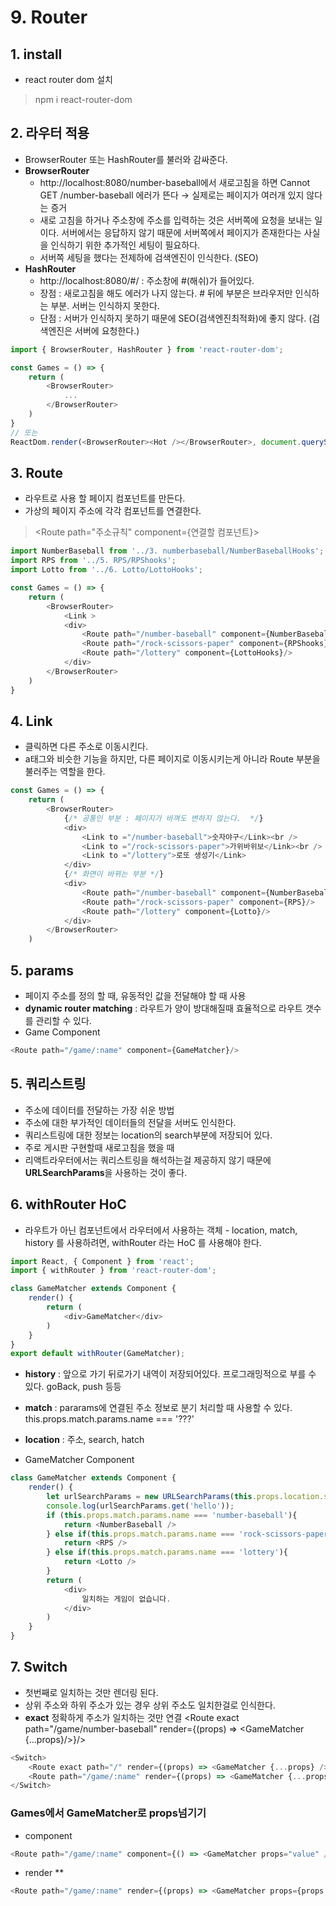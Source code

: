 # 9. Router 

## 1. install
* react router dom 설치
> npm i react-router-dom

## 2. 라우터 적용
* BrowserRouter 또는 HashRouter를 불러와 감싸준다.
* **BrowserRouter**
    * http://localhost:8080/number-baseball에서 새로고침을 하면 Cannot GET /number-baseball 에러가 뜬다 → 실제로는 페이지가 여러개 있지 않다는 증거
    * 새로 고침을 하거나 주소창에 주소를 입력하는 것은 서버쪽에 요청을 보내는 일이다. 서버에서는 응답하지 않기 때문에 서버쪽에서 페이지가 존재한다는 사실을 인식하기 위한 추가적인 세팅이 필요하다. 
    * 서버쪽 세팅을 했다는 전제하에 검색엔진이 인식한다. (SEO)
* **HashRouter**
    * http://localhost:8080/#/ : 주소창에  #(해쉬)가 들어있다.
    * 장점 : 새로고침을 해도 에러가 나지 않는다. # 뒤에 부분은 브라우저만 인식하는 부분. 서버는 인식하지 못한다. 
    * 단점 : 서버가 인식하지 못하기 때문에 SEO(검색엔진최적화)에 좋지 않다. (검색엔진은 서버에 요청한다.) 
```javascript
import { BrowserRouter, HashRouter } from 'react-router-dom';

const Games = () => {
    return (
        <BrowserRouter>
            ...
        </BrowserRouter>
    )
}
// 또는
ReactDom.render(<BrowserRouter><Hot /></BrowserRouter>, document.querySelector("#root"));

```

## 3. Route
* 라우트로 사용 할 페이지 컴포넌트를 만든다. 
* 가상의 페이지 주소에 각각 컴포넌트를 연결한다. 

> <Route path="주소규칙" component={연결할 컴포넌트}>
```javascript
import NumberBaseball from '../3. numberbaseball/NumberBaseballHooks';
import RPS from '../5. RPS/RPShooks';
import Lotto from '../6. Lotto/LottoHooks';

const Games = () => {
    return (
        <BrowserRouter>
            <Link >
            <div>
                <Route path="/number-baseball" component={NumberBaseballHooks}/>
                <Route path="/rock-scissors-paper" component={RPShooks}/>
                <Route path="/lottery" component={LottoHooks}/>
            </div>
        </BrowserRouter>
    )
}
```

## 4. Link
* 클릭하면 다른 주소로 이동시킨다. 
* a태그와 비슷한 기능을 하지만, 다른 페이지로 이동시키는게 아니라 Route 부분을 불러주는 역할을 한다. 
```javascript 
const Games = () => {
    return (
        <BrowserRouter>
            {/* 공통인 부분 : 페이지가 바껴도 변하지 않는다.  */}
            <div>
                <Link to ="/number-baseball">숫자야구</Link><br />
                <Link to ="/rock-scissors-paper">가위바위보</Link><br />
                <Link to ="/lottery">로또 생성기</Link>
            </div>
            {/* 화면이 바뀌는 부분 */}
            <div>                
                <Route path="/number-baseball" component={NumberBaseball}/>                
                <Route path="/rock-scissors-paper" component={RPS}/>                
                <Route path="/lottery" component={Lotto}/>
            </div>
        </BrowserRouter>
    )
```

## 5. params
* 페이지 주소를 정의 할 때, 유동적인 값을 전달해야 할 때 사용
* **dynamic router matching** : 라우트가 양이 방대해질때 효율적으로 라우트 갯수를 관리할 수 있다. 
* Game Component
```javascript
<Route path="/game/:name" component={GameMatcher}/>
```

## 5. 쿼리스트링
* 주소에 데이터를 전달하는 가장 쉬운 방법
* 주소에 대한 부가적인 데이터들의 전달을 서버도 인식한다. 
* 쿼리스트링에 대한 정보는 location의 search부분에 저장되어 있다. 
* 주로 게시판 구현할때 새로고침을 했을 때 
* 리액트라우터에서는 쿼리스트링을 해석하는걸 제공하지 않기 때문에 **URLSearchParams**을 사용하는 것이 좋다. 


## 6. withRouter HoC
* 라우트가 아닌 컴포넌트에서 라우터에서 사용하는 객체 - location, match, history 를 사용하려면, withRouter 라는 HoC 를 사용해야 한다. 
```javascript
import React, { Component } from 'react';
import { withRouter } from 'react-router-dom';

class GameMatcher extends Component {
    render() {
        return (
            <div>GameMatcher</div>
        )
    }
}
export default withRouter(GameMatcher);
```

* **history** : 앞으로 가기 뒤로가기 내역이 저장되어있다. 
프로그래밍적으로 부를 수 있다. goBack, push 등등

* **match** :
pararams에 연결된 주소 정보로 분기 처리할 때 사용할 수 있다.  
this.props.match.params.name === '???'

* **location** : 주소, search, hatch 

* GameMatcher Component
```javascript
class GameMatcher extends Component {
    render() {
        let urlSearchParams = new URLSearchParams(this.props.location.search.slice(1));
        console.log(urlSearchParams.get('hello'));
        if (this.props.match.params.name === 'number-baseball'){
            return <NumberBaseball />
        } else if(this.props.match.params.name === 'rock-scissors-paper'){
            return <RPS />
        } else if(this.props.match.params.name === 'lottery'){
            return <Lotto />
        }
        return (
            <div>
                일치하는 게임이 없습니다. 
            </div>
        )
    }
}
```

## 7. Switch
* 첫번째로 일치하는 것만 렌더링 된다. 
* 상위 주소와 하위 주소가 있는 경우 상위 주소도 일치한걸로 인식한다. 
* **exact** 정확하게 주소가 일치하는 것만 연결 
 <Route exact path="/game/number-baseball" render={(props) => <GameMatcher {...props}/>}/>

```javascript
<Switch>
    <Route exact path="/" render={(props) => <GameMatcher {...props} />} />
    <Route path="/game/:name" render={(props) => <GameMatcher {...props} />} />
</Switch>
```


### Games에서 GameMatcher로 props넘기기
* component
```javascript
<Route path="/game/:name" component={() => <GameMatcher props="value" /> }/>
```
* render **
```javascript
<Route path="/game/:name" render={(props) => <GameMatcher props={props.abc} /> }/>
```


